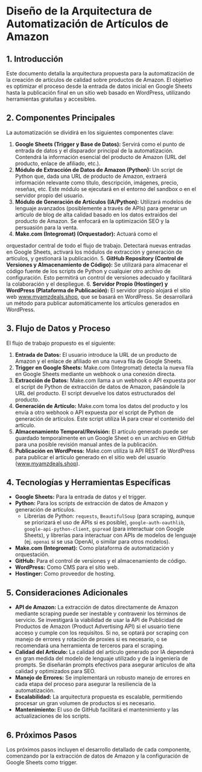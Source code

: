 
# Diseño de la Arquitectura de Automatización de Artículos de Amazon

## 1. Introducción

Este documento detalla la arquitectura propuesta para la automatización de la creación de artículos de calidad sobre productos de Amazon. El objetivo es optimizar el proceso desde la entrada de datos inicial en Google Sheets hasta la publicación final en un sitio web basado en WordPress, utilizando herramientas gratuitas y accesibles.

## 2. Componentes Principales

La automatización se dividirá en los siguientes componentes clave:

1.  **Google Sheets (Trigger y Base de Datos):** Servirá como el punto de entrada de datos y el disparador principal de la automatización. Contendrá la información esencial del producto de Amazon (URL del producto, enlace de afiliado, etc.).
2.  **Módulo de Extracción de Datos de Amazon (Python):** Un script de Python que, dada una URL de producto de Amazon, extraerá información relevante como título, descripción, imágenes, precio, reseñas, etc. Este módulo se ejecutará en el entorno del sandbox o en el servidor propio del usuario.
3.  **Módulo de Generación de Artículos (IA/Python):** Utilizará modelos de lenguaje avanzados (posiblemente a través de APIs) para generar un artículo de blog de alta calidad basado en los datos extraídos del producto de Amazon. Se enfocará en la optimización SEO y la persuasión para la venta.
4.  **Make.com (Integromat) (Orquestador):** Actuará como el 


orquestador central de todo el flujo de trabajo. Detectará nuevas entradas en Google Sheets, activará los módulos de extracción y generación de artículos, y gestionará la publicación.
5.  **GitHub Repository (Control de Versiones y Almacenamiento de Código):** Se utilizará para almacenar el código fuente de los scripts de Python y cualquier otro archivo de configuración. Esto permitirá un control de versiones adecuado y facilitará la colaboración y el despliegue.
6.  **Servidor Propio (Hostinger) y WordPress (Plataforma de Publicación):** El servidor propio alojará el sitio web www.myamzdeals.shop, que se basará en WordPress. Se desarrollará un método para publicar automáticamente los artículos generados en WordPress.

## 3. Flujo de Datos y Proceso

El flujo de trabajo propuesto es el siguiente:

1.  **Entrada de Datos:** El usuario introduce la URL de un producto de Amazon y el enlace de afiliado en una nueva fila de Google Sheets.
2.  **Trigger en Google Sheets:** Make.com (Integromat) detecta la nueva fila en Google Sheets mediante un webhook o una conexión directa.
3.  **Extracción de Datos:** Make.com llama a un webhook o API expuesta por el script de Python de extracción de datos de Amazon, pasándole la URL del producto. El script devuelve los datos estructurados del producto.
4.  **Generación de Artículo:** Make.com toma los datos del producto y los envía a otro webhook o API expuesta por el script de Python de generación de artículos. Este script utiliza IA para crear el contenido del artículo.
5.  **Almacenamiento Temporal/Revisión:** El artículo generado puede ser guardado temporalmente en un Google Sheet o en un archivo en GitHub para una posible revisión manual antes de la publicación.
6.  **Publicación en WordPress:** Make.com utiliza la API REST de WordPress para publicar el artículo generado en el sitio web del usuario (www.myamzdeals.shop).

## 4. Tecnologías y Herramientas Específicas

*   **Google Sheets:** Para la entrada de datos y el trigger.
*   **Python:** Para los scripts de extracción de datos de Amazon y generación de artículos.
    *   Librerías de Python: `requests`, `BeautifulSoup` (para scraping, aunque se priorizará el uso de APIs si es posible), `google-auth-oauthlib`, `google-api-python-client`, `gspread` (para interactuar con Google Sheets), y librerías para interactuar con APIs de modelos de lenguaje (ej. `openai` si se usa OpenAI, o similar para otros modelos).
*   **Make.com (Integromat):** Como plataforma de automatización y orquestación.
*   **GitHub:** Para el control de versiones y el almacenamiento de código.
*   **WordPress:** Como CMS para el sitio web.
*   **Hostinger:** Como proveedor de hosting.

## 5. Consideraciones Adicionales

*   **API de Amazon:** La extracción de datos directamente de Amazon mediante scraping puede ser inestable y contravenir los términos de servicio. Se investigará la viabilidad de usar la API de Publicidad de Productos de Amazon (Product Advertising API) si el usuario tiene acceso y cumple con los requisitos. Si no, se optará por scraping con manejo de errores y rotación de proxies si es necesario, o se recomendará una herramienta de terceros para el scraping.
*   **Calidad del Artículo:** La calidad del artículo generado por IA dependerá en gran medida del modelo de lenguaje utilizado y de la ingeniería de prompts. Se diseñarán prompts efectivos para asegurar artículos de alta calidad y optimizados para SEO.
*   **Manejo de Errores:** Se implementará un robusto manejo de errores en cada etapa del proceso para asegurar la resiliencia de la automatización.
*   **Escalabilidad:** La arquitectura propuesta es escalable, permitiendo procesar un gran volumen de productos si es necesario.
*   **Mantenimiento:** El uso de GitHub facilitará el mantenimiento y las actualizaciones de los scripts.

## 6. Próximos Pasos

Los próximos pasos incluyen el desarrollo detallado de cada componente, comenzando por la extracción de datos de Amazon y la configuración de Google Sheets como trigger.

